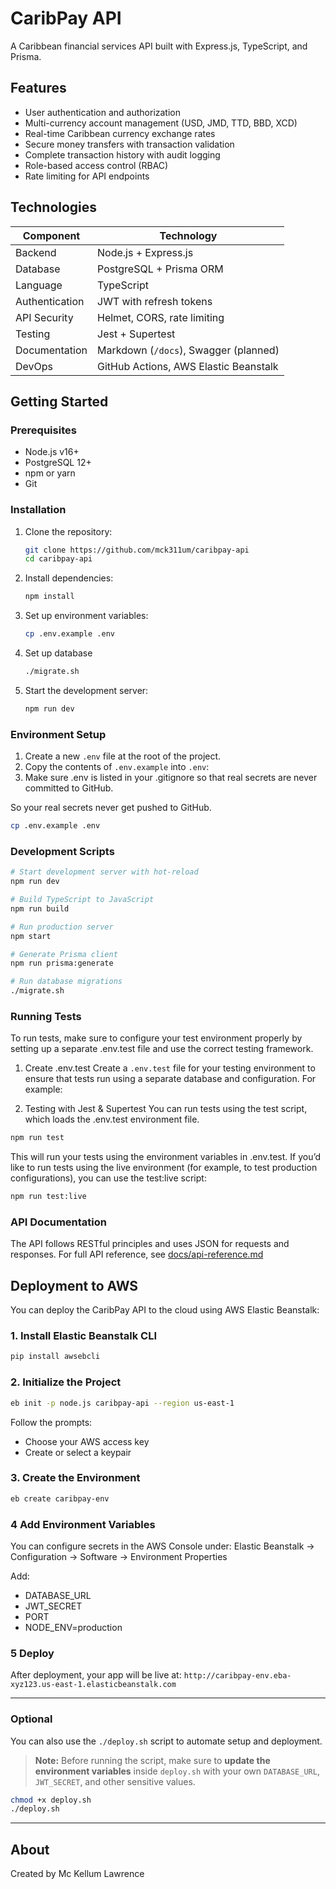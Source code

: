 # CaribPay API

A Caribbean financial services API built with Express.js, TypeScript, and Prisma.

## Features

- User authentication and authorization
- Multi-currency account management (USD, JMD, TTD, BBD, XCD)
- Real-time Caribbean currency exchange rates
- Secure money transfers with transaction validation
- Complete transaction history with audit logging
- Role-based access control (RBAC)
- Rate limiting for API endpoints

## Technologies

| Component      | Technology                            |
| -------------- | ------------------------------------- |
| Backend        | Node.js + Express.js                  |
| Database       | PostgreSQL + Prisma ORM               |
| Language       | TypeScript                            |
| Authentication | JWT with refresh tokens               |
| API Security   | Helmet, CORS, rate limiting           |
| Testing        | Jest + Supertest                      |
| Documentation  | Markdown (`/docs`), Swagger (planned) |
| DevOps         | GitHub Actions, AWS Elastic Beanstalk |

## Getting Started

### Prerequisites

- Node.js v16+
- PostgreSQL 12+
- npm or yarn
- Git

### Installation

1. Clone the repository:

   ```bash
   git clone https://github.com/mck311um/caribpay-api
   cd caribpay-api
   ```

2. Install dependencies:

   ```bash
   npm install
   ```

3. Set up environment variables:

   ```bash
   cp .env.example .env
   ```

4. Set up database

   ```bash
   ./migrate.sh
   ```

5. Start the development server:
   ```bash
   npm run dev
   ```

### Environment Setup

1. Create a new `.env` file at the root of the project.
2. Copy the contents of `.env.example` into `.env`:
3. Make sure .env is listed in your .gitignore so that real secrets are never committed to GitHub.

So your real secrets never get pushed to GitHub.

```bash
cp .env.example .env
```

### Development Scripts

```bash
# Start development server with hot-reload
npm run dev

# Build TypeScript to JavaScript
npm run build

# Run production server
npm start

# Generate Prisma client
npm run prisma:generate

# Run database migrations
./migrate.sh

```

### Running Tests

To run tests, make sure to configure your test environment properly by setting up a separate .env.test file and use the correct testing framework.

1. Create .env.test
   Create a `.env.test` file for your testing environment to ensure that tests run using a separate database and configuration. For example:

2. Testing with Jest & Supertest
   You can run tests using the test script, which loads the .env.test environment file.

```bash
npm run test
```

This will run your tests using the environment variables in .env.test.
If you’d like to run tests using the live environment (for example, to test production configurations), you can use the test:live script:

```bash
npm run test:live
```

### API Documentation

The API follows RESTful principles and uses JSON for requests and responses.
For full API reference, see [docs/api-reference.md](docs/api-reference.md)

## Deployment to AWS

You can deploy the CaribPay API to the cloud using AWS Elastic Beanstalk:

### 1. Install Elastic Beanstalk CLI

```bash
pip install awsebcli
```

### 2. Initialize the Project

```bash
eb init -p node.js caribpay-api --region us-east-1
```

Follow the prompts:

- Choose your AWS access key
- Create or select a keypair

### 3. Create the Environment

```bash
eb create caribpay-env
```

### 4 Add Environment Variables

You can configure secrets in the AWS Console under:
Elastic Beanstalk → Configuration → Software → Environment Properties

Add:

- DATABASE_URL
- JWT_SECRET
- PORT
- NODE_ENV=production

### 5 Deploy

After deployment, your app will be live at:
`http://caribpay-env.eba-xyz123.us-east-1.elasticbeanstalk.com`

---

### Optional

You can also use the `./deploy.sh` script to automate setup and deployment.

> **Note:** Before running the script, make sure to **update the environment variables** inside `deploy.sh` with your own `DATABASE_URL`, `JWT_SECRET`, and other sensitive values.

```bash
chmod +x deploy.sh
./deploy.sh
```

---

## About

Created by Mc Kellum Lawrence
